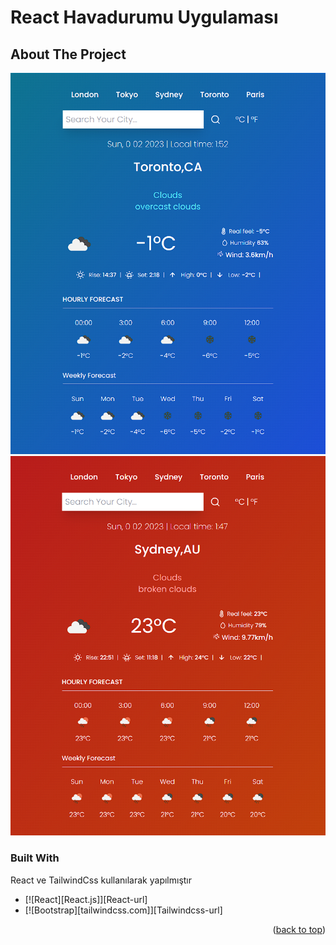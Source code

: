 
# React Havadurumu Uygulaması



<!-- ABOUT THE PROJECT -->
## About The Project

![Product Name Screen Shot](https://github.com/ZiyaOzgul/React-Weather-App/blob/master/img/Weather-app-2.png)
![Product Name Screen Shot](https://github.com/ZiyaOzgul/React-Weather-App/blob/master/img/Weather-app.png)



### Built With

React ve TailwindCss kullanılarak yapılmıştır 

* [![React][React.js]][React-url]
* [![Bootstrap][tailwindcss.com]][Tailwindcss-url]

<p align="right">(<a href="#readme-top">back to top</a>)</p>






